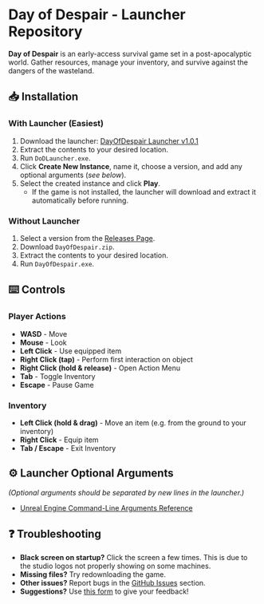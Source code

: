 # Day of Despair - Launcher Repository  

**Day of Despair** is an early-access survival game set in a post-apocalyptic world. Gather resources, manage your inventory, and survive against the dangers of the wasteland.

## 📥 Installation  

### **With Launcher (Easiest)**  
1. Download the launcher: [DayOfDespair Launcher v1.0.1](https://github.com/Rob-Storm/DayOfDespair-Launcher/releases/download/1.0.1/DayOfDespair-Launcher.zip)  
2. Extract the contents to your desired location.  
3. Run `DoDLauncher.exe`.  
4. Click **Create New Instance**, name it, choose a version, and add any optional arguments (*see below*).  
5. Select the created instance and click **Play**.  
   - If the game is not installed, the launcher will download and extract it automatically before running.  

### **Without Launcher**  
1. Select a version from the [Releases Page](https://github.com/Rob-Storm/DayOfDespair-Public/releases).  
2. Download `DayOfDespair.zip`.  
3. Extract the contents to your desired location.  
4. Run `DayOfDespair.exe`.  

## ⌨️ Controls  

### **Player Actions**  
- **WASD** - Move  
- **Mouse** - Look  
- **Left Click** - Use equipped item  
- **Right Click (tap)** - Perform first interaction on object  
- **Right Click (hold & release)** - Open Action Menu  
- **Tab** - Toggle Inventory  
- **Escape** - Pause Game  

### **Inventory**  
- **Left Click (hold & drag)** - Move an item (e.g. from the ground to your inventory)  
- **Right Click** - Equip item  
- **Tab / Escape** - Exit Inventory  

## ⚙️ Launcher Optional Arguments  
*(Optional arguments should be separated by new lines in the launcher.)*  
- [Unreal Engine Command-Line Arguments Reference](https://dev.epicgames.com/documentation/en-us/unreal-engine/unreal-engine-command-line-arguments-reference)

## ❓ Troubleshooting  
- **Black screen on startup?** Click the screen a few times. This is due to the studio logos not properly showing on some machines.
- **Missing files?** Try redownloading the game.
- **Other issues?** Report bugs in the [GitHub Issues](https://github.com/Rob-Storm/DayOfDespair-Public/issues) section.
- **Suggestions?** Use [this form](https://forms.gle/BfnHWxzGicn1CaE36) to give your feedback!
